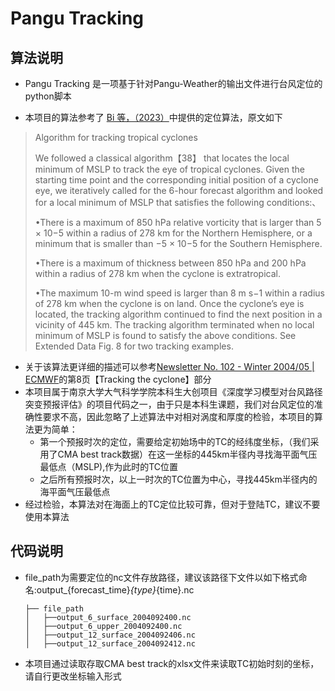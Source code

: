 # Pangu Tracking

## 算法说明

* Pangu Tracking 是一项基于针对Pangu-Weather的输出文件进行台风定位的python脚本

* 本项目的算法参考了 [Bi 等，（2023）](https://doi.org/10.1038/s41586-023-06185-3)中提供的定位算法，原文如下

> Algorithm for tracking tropical cyclones
>
> We followed a classical algorithm【38】 that locates the local minimum of MSLP to track the eye of tropical cyclones. Given the starting time point and the corresponding initial position of a cyclone eye, we iteratively called for the 6-hour forecast algorithm and looked for a local minimum of MSLP that satisfies the following conditions:、
>
> •There is a maximum of 850 hPa relative vorticity that is larger than 5 × 10−5 within a radius of 278 km for the Northern Hemisphere, or a minimum that is smaller than −5 × 10−5 for the Southern Hemisphere. 
>
> •There is a maximum of thickness between 850 hPa and 200 hPa within a radius of 278 km when the cyclone is extratropical. 
>
> •The maximum 10-m wind speed is larger than 8 m s−1 within a radius of 278 km when the cyclone is on land. Once the cyclone’s eye is located, the tracking algorithm continued to find the next position in a vicinity of 445 km. The tracking algorithm terminated when no local minimum of MSLP is found to satisfy the above conditions. See Extended Data Fig. 8 for two tracking examples.

* 关于该算法更详细的描述可以参考[Newsletter No. 102 - Winter 2004/05 | ECMWF](https://www.ecmwf.int/en/elibrary/78231-newsletter-no-102-winter-200405)的第8页【Tracking the cyclone】部分
* 本项目属于南京大学大气科学学院本科生大创项目《深度学习模型对台风路径突变预报评估》的项目代码之一，由于只是本科生课题，我们对台风定位的准确性要求不高，因此忽略了上述算法中对相对涡度和厚度的检验，本项目的算法更为简单：
  * 第一个预报时次的定位，需要给定初始场中的TC的经纬度坐标，（我们采用了CMA best track数据）在这一坐标的445km半径内寻找海平面气压最低点（MSLP),作为此时的TC位置
  * 之后所有预报时次，以上一时次的TC位置为中心，寻找445km半径内的海平面气压最低点
* 经过检验，本算法对在海面上的TC定位比较可靠，但对于登陆TC，建议不要使用本算法

## 代码说明

* file_path为需要定位的nc文件存放路径，建议该路径下文件以如下格式命名:output_{forecast_time}_{type}_{time}.nc  
  ~~~
  ├── file_path
  │   ├──output_6_surface_2004092400.nc
  │   ├──output_6_upper_2004092400.nc
  │   ├──output_12_surface_2004092406.nc   
  │   ├──output_12_surface_2004092412.nc

  ~~~
* 本项目通过读取存取CMA best track的xlsx文件来读取TC初始时刻的坐标，请自行更改坐标输入形式
